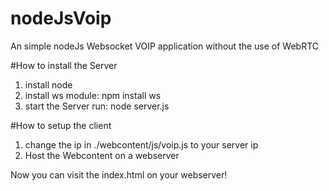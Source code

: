 # nodeJsVoip
An simple nodeJs Websocket VOIP application without the use of WebRTC

#How to install the Server
1. install node
2. install ws module: npm install ws
3. start the Server run: node server.js

#How to setup the client
1. change the ip in ./webcontent/js/voip.js to your server ip
2. Host the Webcontent on a webserver

Now you can visit the index.html on your webserver!

